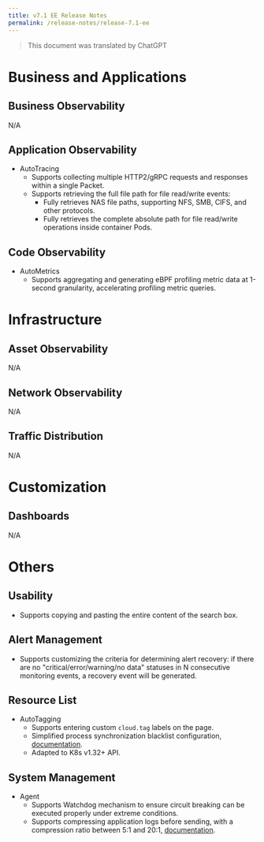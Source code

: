 ```yaml
---
title: v7.1 EE Release Notes
permalink: /release-notes/release-7.1-ee
---
```


> This document was translated by ChatGPT

# Business and Applications

## Business Observability

N/A

## Application Observability

- AutoTracing
  - Supports collecting multiple HTTP2/gRPC requests and responses within a single Packet.
  - Supports retrieving the full file path for file read/write events:
    - Fully retrieves NAS file paths, supporting NFS, SMB, CIFS, and other protocols.
    - Fully retrieves the complete absolute path for file read/write operations inside container Pods.

## Code Observability

- AutoMetrics
  - Supports aggregating and generating eBPF profiling metric data at 1-second granularity, accelerating profiling metric queries.

# Infrastructure

## Asset Observability

N/A

## Network Observability

N/A

## Traffic Distribution

N/A

# Customization

## Dashboards

N/A

# Others

## Usability

- Supports copying and pasting the entire content of the search box.

## Alert Management

- Supports customizing the criteria for determining alert recovery: if there are no "critical/error/warning/no data" statuses in N consecutive monitoring events, a recovery event will be generated.

## Resource List

- AutoTagging
  - Supports entering custom `cloud.tag` labels on the page.
  - Simplified process synchronization blacklist configuration, [documentation](../configuration/agent/#inputs.proc.process_blacklist).
  - Adapted to K8s v1.32+ API.

## System Management

- Agent
  - Supports Watchdog mechanism to ensure circuit breaking can be executed properly under extreme conditions.
  - Supports compressing application logs before sending, with a compression ratio between 5:1 and 20:1, [documentation](../configuration/agent/#outputs.compression.application_log).